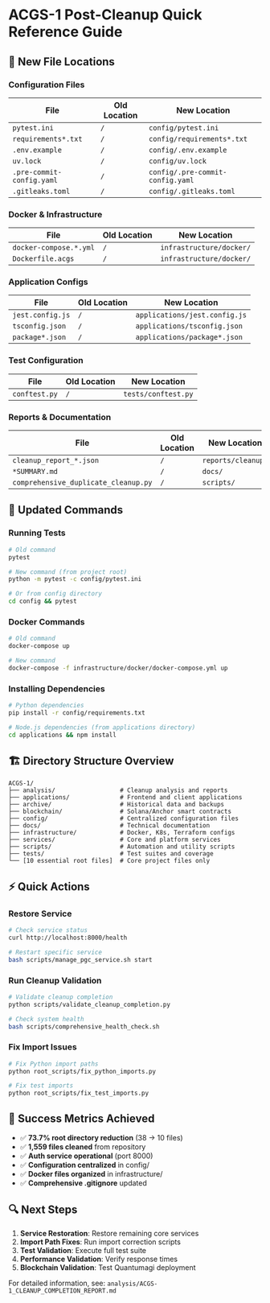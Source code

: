 # ACGS-1 Post-Cleanup Quick Reference Guide

## 📁 New File Locations

### Configuration Files
| File | Old Location | New Location |
|------|-------------|--------------|
| `pytest.ini` | `/` | `config/pytest.ini` |
| `requirements*.txt` | `/` | `config/requirements*.txt` |
| `.env.example` | `/` | `config/.env.example` |
| `uv.lock` | `/` | `config/uv.lock` |
| `.pre-commit-config.yaml` | `/` | `config/.pre-commit-config.yaml` |
| `.gitleaks.toml` | `/` | `config/.gitleaks.toml` |

### Docker & Infrastructure
| File | Old Location | New Location |
|------|-------------|--------------|
| `docker-compose.*.yml` | `/` | `infrastructure/docker/` |
| `Dockerfile.acgs` | `/` | `infrastructure/docker/` |

### Application Configs
| File | Old Location | New Location |
|------|-------------|--------------|
| `jest.config.js` | `/` | `applications/jest.config.js` |
| `tsconfig.json` | `/` | `applications/tsconfig.json` |
| `package*.json` | `/` | `applications/package*.json` |

### Test Configuration
| File | Old Location | New Location |
|------|-------------|--------------|
| `conftest.py` | `/` | `tests/conftest.py` |

### Reports & Documentation
| File | Old Location | New Location |
|------|-------------|--------------|
| `cleanup_report_*.json` | `/` | `reports/cleanup/` |
| `*SUMMARY.md` | `/` | `docs/` |
| `comprehensive_duplicate_cleanup.py` | `/` | `scripts/` |

## 🔧 Updated Commands

### Running Tests
```bash
# Old command
pytest

# New command (from project root)
python -m pytest -c config/pytest.ini

# Or from config directory
cd config && pytest
```

### Docker Commands
```bash
# Old command
docker-compose up

# New command
docker-compose -f infrastructure/docker/docker-compose.yml up
```

### Installing Dependencies
```bash
# Python dependencies
pip install -r config/requirements.txt

# Node.js dependencies (from applications directory)
cd applications && npm install
```

## 🏗️ Directory Structure Overview

```
ACGS-1/
├── analysis/                  # Cleanup analysis and reports
├── applications/              # Frontend and client applications
├── archive/                   # Historical data and backups
├── blockchain/                # Solana/Anchor smart contracts
├── config/                    # Centralized configuration files
├── docs/                      # Technical documentation
├── infrastructure/            # Docker, K8s, Terraform configs
├── services/                  # Core and platform services
├── scripts/                   # Automation and utility scripts
├── tests/                     # Test suites and coverage
└── [10 essential root files]  # Core project files only
```

## ⚡ Quick Actions

### Restore Service
```bash
# Check service status
curl http://localhost:8000/health

# Restart specific service
bash scripts/manage_pgc_service.sh start
```

### Run Cleanup Validation
```bash
# Validate cleanup completion
python scripts/validate_cleanup_completion.py

# Check system health
bash scripts/comprehensive_health_check.sh
```

### Fix Import Issues
```bash
# Fix Python import paths
python root_scripts/fix_python_imports.py

# Fix test imports
python root_scripts/fix_test_imports.py
```

## 🎯 Success Metrics Achieved

- ✅ **73.7% root directory reduction** (38 → 10 files)
- ✅ **1,559 files cleaned** from repository
- ✅ **Auth service operational** (port 8000)
- ✅ **Configuration centralized** in config/
- ✅ **Docker files organized** in infrastructure/
- ✅ **Comprehensive .gitignore** updated

## 🔍 Next Steps

1. **Service Restoration**: Restore remaining core services
2. **Import Path Fixes**: Run import correction scripts
3. **Test Validation**: Execute full test suite
4. **Performance Validation**: Verify response times
5. **Blockchain Validation**: Test Quantumagi deployment

For detailed information, see: `analysis/ACGS-1_CLEANUP_COMPLETION_REPORT.md`
